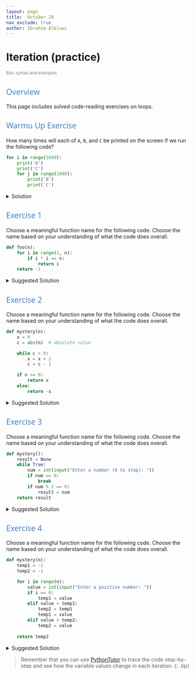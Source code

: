 ```yaml
---
layout: page
title:  October 28
nav_exclude: true
author: Ibrahim Albluwi
---
```



<style>
h2 {
    font-weight: 400;           /* normal weight, not bold */
    font-family: "Open Sans", sans-serif;  /* different font face */
    color: #3b7dc0ff;             /* optional: different color */
}
</style>

# Iteration (practice)
<span style="font-size: 0.8em; font-weight: normal; color: gray;">Bisc syntax and examples.</span>

## Overview

This page includes solved code-reading exercises on loops.

## Warmu Up Exercise

How many times will each of `A`, `B`, and `C` be printed on the screen if we run the following code?

```python
for i in range(1000):
    print('A')
    print('C')
    for j in range(1000):
        print('B')
        print('C')
```

<details class="jtd-accordion">
  <summary>Solution</summary>
    <ul>
        <li>  <code>A</code> : <code>1,000</code></li>
        <li>  <code>B</code> : <code>1,000,000</code></li>
        <li>  <code>C</code> : <code>1,001,000</code></li>
    </ul>
</details>


## Exercise 1

Choose a meaningful function name for the following code. Choose the name based on your understanding of what the code does overall.

```python
def foo(n):
    for i in range(1, n):
        if i * i == n:
            return i
    return -1
```

<details class="jtd-accordion">
  <summary>Suggested Solution</summary>
    <code>integer_square_root</code>.<br>
    <br>
    To understand what the code does, ask yourself: What does the function return in each of the following cases?
    <ul>
        <li> If <code>n=1</code></li>
        <li> If <code>n=4</code></li>
        <li> If <code>n=16</code></li>
        <li> If <code>n=1000000</code></li>
        <li> If <code>n=3</code></li>
        <li> If <code>n=10</code></li>
        <li> If <code>n=-5</code></li>
    </ul>
    <br><b>Note.</b> The name <code>square_root</code> is not the best name, because the function only returns <b>integer</b> square roots. 
</details>

## Exercise 2

Choose a meaningful function name for the following code. Choose the name based on your understanding of what the code does overall.

```python    
def mystery(n):
    x = 0
    c = abs(n)  # absolute value

    while c > 0:
        x = x + 2
        c = c - 1

    if n >= 0:
        return x
    else:
        return -x
```

<details class="jtd-accordion">
  <summary>Suggested Solution</summary>
    <code>double</code> or <code>multiply_by_2</code>.<br>
    <br>The above function returns the value of <code>`n * 2</code>, but it does the work in a complicated way. It repeats <code>n</code> times adding the number <code>2</code>. It also handles negative numbers.<br>To understand the code better, try tracing it on a piece of paper for the following values of <code>n</code>:
    <ul>
        <li> <code>n=1</code></li>
        <li> <code>n=2</code></li>
        <li> <code>n=4</code></li>
        <li> <code>n=-1</code></li>
        <li> <code>n=-4</code></li>
    </ul>
</details>

## Exercise 3

Choose a meaningful function name for the following code. Choose the name based on your understanding of what the code does overall.

```python    
def mystery():
    result = None
    while True:
        num = int(input("Enter a number (0 to stop): "))
        if num == 0:
            break
        if num % 2 == 0:
            result = num
    return result
```

<details class="jtd-accordion">
  <summary>Suggested Solution</summary>
    <code>last_even</code><br>
    <br>The function updates <code>result</code> each time it encounters an even number. When the loop terminates, the function returns whatever is inside <code>result</code>. If no even number was encountered, <code>result</code> would have <code>None</code>. If one or more even numbers were encountered, it would have the last even number stored.
    <br><br>To understand the code better, try tracing it on a piece of paper for the following values:
    <ul>
        <li> <code>0</code></li>
        <li> <code>1, 3, 5, 0</code></li>
        <li> <code>1, 2, 0</code></li>
        <li> <code>2, 3, 4, 5, 0</code></li>
        <li> <code>8, 7, 6, 5, 4, 1, 0</code></li>
    </ul>
</details>

## Exercise 4

Choose a meaningful function name for the following code. Choose the name based on your understanding of what the code does overall.

```python    
def mystery(n):
    temp1 = -1
    temp2 = -1

    for i in range(n):
        value = int(input("Enter a positive number: "))
        if i == 0:
            temp1 = value
        elif value > temp1:
            temp2 = temp1
            temp1 = value
        elif value > temp2:
            temp2 = value
    
    return temp2
```

<details class="jtd-accordion">
  <summary>Suggested Solution</summary>
    <code>second_largest</code>
    <br><br>To understand the code better, try tracing it on a piece of paper for the following values:
    <ul>
        <li> <code>n = 0</code> and no values are given.</li>
        <li> <code>n = 1</code> and value is <code>10</code></li>
        <li> <code>n = 2</code> and the values are: <code>10, 5</code></li>
        <li> <code>n = 6</code> and the values are: <code>10, 5, 4, 3, 2, 1</code></li>
        <li> <code>n = 2</code> and the values are: <code>5, 10</code></li>
        <li> <code>n = 6</code> and the values are: <code>1, 2, 3, 4, 5, 6</code></li>
    </ul>
</details>


> Remember that you can use [PythonTutor](https://pythontutor.com/python-compiler.html#mode=edit) to trace the code step-by-step and see how the variable values change in each iteration.
{: .tip}